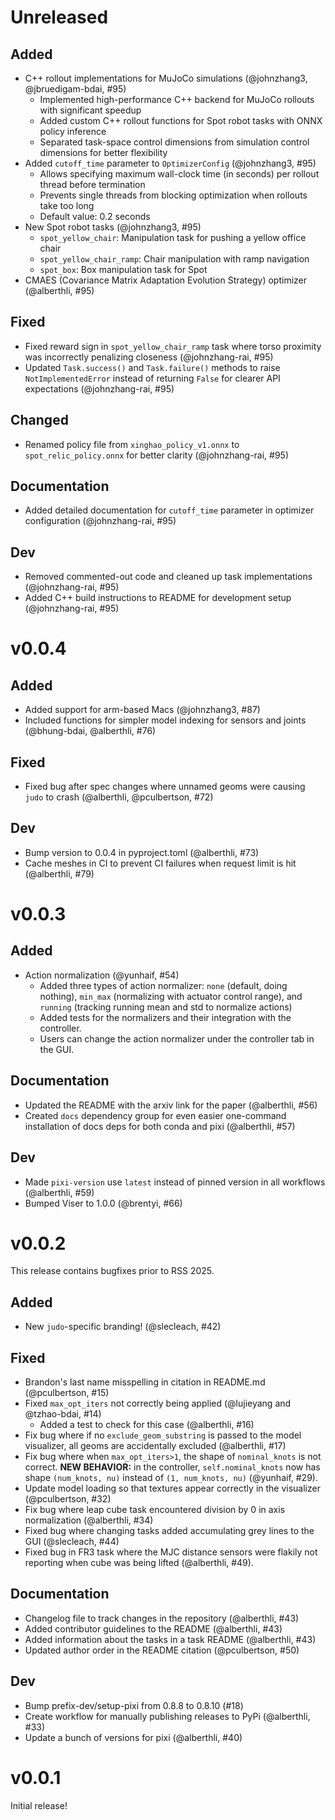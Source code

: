 # Unreleased

## Added
* C++ rollout implementations for MuJoCo simulations (@johnzhang3, @jbruedigam-bdai, #95)
    * Implemented high-performance C++ backend for MuJoCo rollouts with significant speedup
    * Added custom C++ rollout functions for Spot robot tasks with ONNX policy inference
    * Separated task-space control dimensions from simulation control dimensions for better flexibility
* Added `cutoff_time` parameter to `OptimizerConfig` (@johnzhang3, #95)
    * Allows specifying maximum wall-clock time (in seconds) per rollout thread before termination
    * Prevents single threads from blocking optimization when rollouts take too long
    * Default value: 0.2 seconds
* New Spot robot tasks (@johnzhang3, #95)
    * `spot_yellow_chair`: Manipulation task for pushing a yellow office chair
    * `spot_yellow_chair_ramp`: Chair manipulation with ramp navigation
    * `spot_box`: Box manipulation task for Spot
* CMAES (Covariance Matrix Adaptation Evolution Strategy) optimizer (@alberthli, #95)

## Fixed
* Fixed reward sign in `spot_yellow_chair_ramp` task where torso proximity was incorrectly penalizing closeness (@johnzhang-rai, #95)
* Updated `Task.success()` and `Task.failure()` methods to raise `NotImplementedError` instead of returning `False` for clearer API expectations (@johnzhang-rai, #95)

## Changed
* Renamed policy file from `xinghao_policy_v1.onnx` to `spot_relic_policy.onnx` for better clarity (@johnzhang-rai, #95)

## Documentation
* Added detailed documentation for `cutoff_time` parameter in optimizer configuration (@johnzhang-rai, #95)

## Dev
* Removed commented-out code and cleaned up task implementations (@johnzhang-rai, #95)
* Added C++ build instructions to README for development setup (@johnzhang-rai, #95)

# v0.0.4

## Added
* Added support for arm-based Macs (@johnzhang3, #87)
* Included functions for simpler model indexing for sensors and joints (@bhung-bdai, @alberthli, #76)

## Fixed
* Fixed bug after spec changes where unnamed geoms were causing `judo` to crash (@alberthli, @pculbertson, #72)

## Dev
* Bump version to 0.0.4 in pyproject.toml (@alberthli, #73)
* Cache meshes in CI to prevent CI failures when request limit is hit (@alberthli, #79)

# v0.0.3

## Added
* Action normalization (@yunhaif, #54)
    * Added three types of action normalizer: `none` (default, doing nothing), `min_max` (normalizing with actuator control range), and `running` (tracking running mean and std to normalize actions)
    * Added tests for the normalizers and their integration with the controller.
    * Users can change the action normalizer under the controller tab in the GUI.

## Documentation
* Updated the README with the arxiv link for the paper (@alberthli, #56)
* Created `docs` dependency group for even easier one-command installation of docs deps for both conda and pixi (@alberthli, #57)

## Dev
* Made `pixi-version` use `latest` instead of pinned version in all workflows (@alberthli, #59)
* Bumped Viser to 1.0.0 (@brentyi, #66)

# v0.0.2
This release contains bugfixes prior to RSS 2025.

## Added
* New `judo`-specific branding! (@slecleach, #42)

## Fixed
* Brandon's last name misspelling in citation in README.md (@pculbertson, #15)
* Fixed `max_opt_iters` not correctly being applied (@lujieyang and @tzhao-bdai, #14)
    * Added a test to check for this case (@alberthli, #16)
* Fix bug where if no `exclude_geom_substring` is passed to the model visualizer, all geoms are accidentally excluded (@alberthli, #17)
* Fix bug where when `max_opt_iters>1`, the shape of `nominal_knots` is not correct. **NEW BEHAVIOR:** in the controller, `self.nominal_knots` now has shape `(num_knots, nu)` instead of `(1, num_knots, nu)` (@yunhaif, #29).
* Update model loading so that textures appear correctly in the visualizer (@pculbertson, #32)
* Fix bug where leap cube task encountered division by 0 in axis normalization (@alberthli, #34)
* Fixed bug where changing tasks added accumulating grey lines to the GUI (@slecleach, #44)
* Fixed bug in FR3 task where the MJC distance sensors were flakily not reporting when cube was being lifted (@alberthli, #49).

## Documentation
* Changelog file to track changes in the repository (@alberthli, #43)
* Added contributor guidelines to the README (@alberthli, #43)
* Added information about the tasks in a task README (@alberthli, #43)
* Updated author order in the README citation (@pculbertson, #50)

## Dev
* Bump prefix-dev/setup-pixi from 0.8.8 to 0.8.10 (#18)
* Create workflow for manually publishing releases to PyPi (@alberthli, #33)
* Update a bunch of versions for pixi (@alberthli, #40)

# v0.0.1
Initial release!
